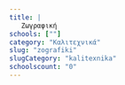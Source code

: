 ```yaml
---
title: |
   Zωγραφική
schools: [""]
category: "Καλιτεχνικά"
slug: "zografiki"
slugCategory: "kalitexnika"
schoolscount: "0"
---
```


